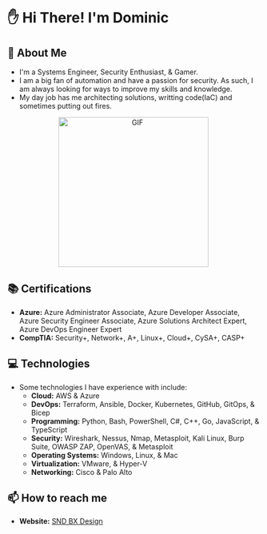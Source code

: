 # :hand: Hi There! I'm Dominic

## :scroll: About Me

- I'm a Systems Engineer, Security Enthusiast, & Gamer.
- I am a big fan of automation and have a passion for security. As such, I am always looking for ways to improve my skills and knowledge.
- My day job has me architecting solutions, writting code(IaC) and sometimes putting out fires.

<p align="center">
 <img src="https://media.giphy.com/media/NTur7XlVDUdqM/giphy.gif" alt="GIF" height="300"/>
 </p>

## :books: Certifications

- **Azure:** Azure Administrator Associate, Azure Developer Associate, Azure Security Engineer Associate, Azure Solutions Architect Expert, Azure DevOps Engineer Expert
- **CompTIA:** Security+, Network+, A+, Linux+, Cloud+, CySA+, CASP+

## :computer: Technologies

- Some technologies I have experience with include:
  - **Cloud:** AWS & Azure
  - **DevOps:** Terraform, Ansible, Docker, Kubernetes, GitHub, GitOps, & Bicep
  - **Programming:** Python, Bash, PowerShell, C#, C++, Go, JavaScript, & TypeScript
  - **Security:** Wireshark, Nessus, Nmap, Metasploit, Kali Linux, Burp Suite, OWASP ZAP, OpenVAS, & Metasploit
  - **Operating Systems:** Windows, Linux, & Mac
  - **Virtualization:** VMware, & Hyper-V
  - **Networking:** Cisco & Palo Alto

## :mailbox: How to reach me

- **Website:** [SND BX Design](https://www.sndbxdesign.com)
